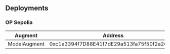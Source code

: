 ## Deployments

### OP Sepolia

| Augment      | Address                                    |
| ------------ | ------------------------------------------ |
| ModelAugment | 0xc1e3394f7D88E41f7dE29a513fa75f50f2a265b9 |

